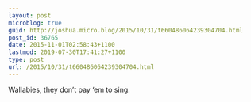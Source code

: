 ```yaml
---
layout: post
microblog: true
guid: http://joshua.micro.blog/2015/10/31/t660486064239304704.html
post_id: 36765
date: 2015-11-01T02:58:43+1100
lastmod: 2019-07-30T17:41:27+1100
type: post
url: /2015/10/31/t660486064239304704.html
---
```

Wallabies, they don’t pay ‘em to sing.
